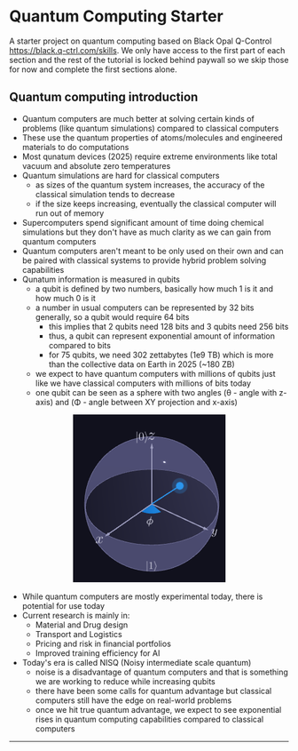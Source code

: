 # Quantum Computing Starter

A starter project on quantum computing based on Black Opal Q-Control https://black.q-ctrl.com/skills. We only have access to the first part of each section and the rest of the tutorial is locked behind paywall so we skip those for now and complete the first sections alone.

## Quantum computing introduction

- Quantum computers are much better at solving certain kinds of problems (like quantum simulations) compared to classical computers
- These use the quantum properties of atoms/molecules and engineered materials to do computations
- Most qunatum devices (2025) require extreme environments like total vacuum and absolute zero temperatures
- Quantum simulations are hard for classical computers
  - as sizes of the quantum system increases, the accuracy of the classical simulation tends to decrease
  - if the size keeps increasing, eventually the classical computer will run out of memory
- Supercomputers spend significant amount of time doing chemical simulations but they don't have as much clarity as we can gain from quantum computers
- Quantum computers aren't meant to be only used on their own and can be paired with classical systems to provide hybrid problem solving capabilities
- Qunatum information is measured in qubits
  - a qubit is defined by two numbers, basically how much 1 is it and how much 0 is it
  - a number in usual computers can be represented by 32 bits generally, so a qubit would require 64 bits
    - this implies that 2 qubits need 128 bits and 3 qubits need 256 bits
    - thus, a qubit can represent exponential amount of information compared to bits
    - for 75 qubits, we need 302 zettabytes (1e9 TB) which is more than the collective data on Earth in 2025 (~180 ZB)
  - we expect to have quantum computers with millions of qubits just like we have classical computers with millions of bits today
  - one qubit can be seen as a sphere with two angles (θ - angle with z-axis) and (Φ - angle between XY projection and x-axis)

<p align="center">
  <img src="images/qubit-visualization.png" />
</p>

- While quantum computers are mostly experimental today, there is potential for use today
- Current research is mainly in:
  - Material and Drug design
  - Transport and Logistics
  - Pricing and risk in financial portfolios
  - Improved training efficiency for AI
- Today's era is called NISQ (Noisy intermediate scale quantum)
  - noise is a disadvantage of quantum computers and that is something we are working to reduce while increasing qubits
  - there have been some calls for quantum advantage but classical computers still have the edge on real-world problems
  - once we hit true quantum advantage, we expect to see exponential rises in quantum computing capabilities compared to classical computers

---
